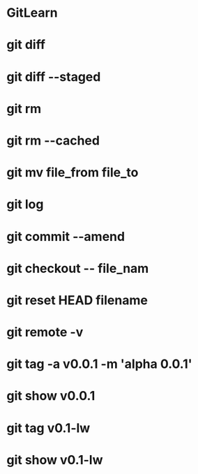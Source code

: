 # GitLearn
# git diff
# git diff --staged
# git rm
# git rm --cached
# git mv file_from file_to 
# git log
# git commit --amend
# git checkout -- file_nam
# git reset HEAD filename
# git remote -v
# git tag -a v0.0.1 -m 'alpha 0.0.1'
# git show v0.0.1
# git tag v0.1-lw
# git show v0.1-lw
